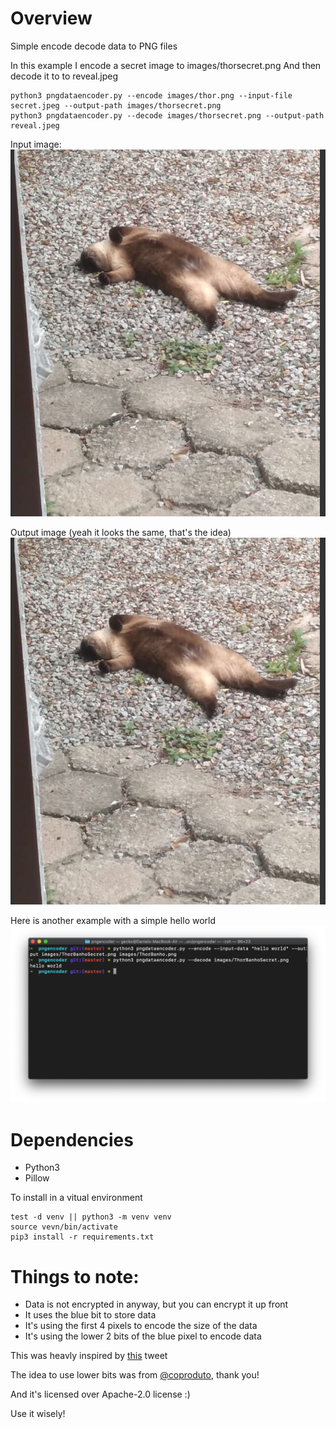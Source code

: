 # Overview

Simple encode decode data to PNG files

In this example I encode a secret image to images/thorsecret.png
And then decode it to to reveal.jpeg

```
python3 pngdataencoder.py --encode images/thor.png --input-file secret.jpeg --output-path images/thorsecret.png
python3 pngdataencoder.py --decode images/thorsecret.png --output-path reveal.jpeg
```

Input image:
![Thor](images/thor.png)

Output image (yeah it looks the same, that's the idea)
![output](images/thorsecret.png)

Here is another example with a simple hello world
![hello world](images/screenshot.png)


# Dependencies

* Python3
* Pillow

To install in a vitual environment

```
test -d venv || python3 -m venv venv
source vevn/bin/activate
pip3 install -r requirements.txt
```

# Things to note:

* Data is not encrypted in anyway, but you can encrypt it up front
* It uses the blue bit to store data
* It's using the first 4 pixels to encode the size of the data
* It's using the lower 2 bits of the blue pixel to encode data


This was heavly inspired by [this](https://twitter.com/hardmaru/status/1319965852251254784?s=20) tweet

The idea to use lower bits was from [@coproduto](https://twitter.com/coproduto/status/1320148011834613760?s=20), thank you!

And it's licensed over Apache-2.0 license :)

Use it wisely!
